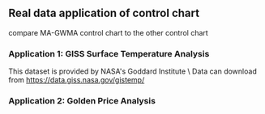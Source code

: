 ## Real data application of control chart
compare MA-GWMA control chart to the other control chart

### Application 1: GISS Surface Temperature Analysis
This dataset is provided by NASA's Goddard Institute \\
Data can download from https://data.giss.nasa.gov/gistemp/
### Application 2: Golden Price Analysis
